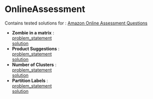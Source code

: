 # OnlineAssessment
Contains tested solutions for : [Amazon Online Assessment Questions](https://leetcode.com/discuss/interview-question/344650/Amazon-Online-Assessment-Questions)<br />

 *  **Zombie in a matrix** :<br />[problem_statement](https://leetcode.com/discuss/interview-question/411357/)<br />[solution](https://github.com/Srinath347/OnlineAssessment/blob/master/src/assessment/Zombie_In_A_Matrix.java)<br />
 *  **Product Suggestions** :<br />[problem_statement](https://leetcode.com/problems/search-suggestions-system/)<br />[solution](https://github.com/Srinath347/OnlineAssessment/blob/master/src/assessment/Product_Suggestions.java)<br />
 *  **Number of Clusters** :<br />[problem_statement](https://leetcode.com/problems/number-of-islands/)<br />[solution](https://github.com/Srinath347/OnlineAssessment/blob/master/src/assessment/Number_of_Clusters.java)<br />
 *  **Partition Labels** :<br />[problem_statement](https://leetcode.com/problems/partition-labels/)<br />[solution](https://github.com/Srinath347/OnlineAssessment/blob/master/src/assessment/Partition_Labels.java)<br />
